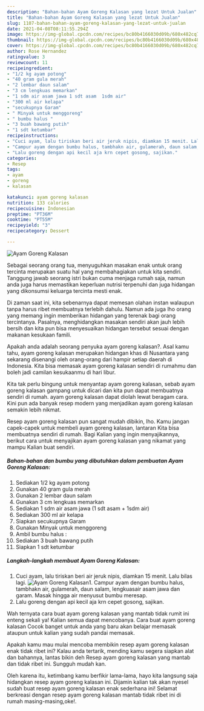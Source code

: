```yaml
---
description: "Bahan-bahan Ayam Goreng Kalasan yang lezat Untuk Jualan"
title: "Bahan-bahan Ayam Goreng Kalasan yang lezat Untuk Jualan"
slug: 1107-bahan-bahan-ayam-goreng-kalasan-yang-lezat-untuk-jualan
date: 2021-04-08T08:11:55.294Z
image: https://img-global.cpcdn.com/recipes/bc80b4166030d09b/680x482cq70/ayam-goreng-kalasan-foto-resep-utama.jpg
thumbnail: https://img-global.cpcdn.com/recipes/bc80b4166030d09b/680x482cq70/ayam-goreng-kalasan-foto-resep-utama.jpg
cover: https://img-global.cpcdn.com/recipes/bc80b4166030d09b/680x482cq70/ayam-goreng-kalasan-foto-resep-utama.jpg
author: Rose Hernandez
ratingvalue: 3
reviewcount: 11
recipeingredient:
- "1/2 kg ayam potong"
- "40 gram gula merah"
- "2 lembar daun salam"
- "3 cm lengkuas memarkan"
- "1 sdm air asam jawa 1 sdt asam  1sdm air"
- "300 ml air kelapa"
- "secukupnya Garam"
- " Minyak untuk menggoreng"
- " bumbu halus "
- "3 buah bawang putih"
- "1 sdt ketumbar"
recipeinstructions:
- "Cuci ayam, lalu tiriskan beri air jeruk nipis, diamkan 15 menit. Lalu bilas lagi."
- "Campur ayam dengan bumbu halus, tambhakn air, gulamerah, daun salam, lengkuasair asam jawa dan garam. Masak hingga air menyusut bumbu meresap."
- "Lalu goreng dengan api kecil aja krn cepet gosong, sajikan."
categories:
- Resep
tags:
- ayam
- goreng
- kalasan

katakunci: ayam goreng kalasan 
nutrition: 133 calories
recipecuisine: Indonesian
preptime: "PT36M"
cooktime: "PT55M"
recipeyield: "3"
recipecategory: Dessert

---
```



![Ayam Goreng Kalasan](https://img-global.cpcdn.com/recipes/bc80b4166030d09b/680x482cq70/ayam-goreng-kalasan-foto-resep-utama.jpg)

Sebagai seorang orang tua, menyuguhkan masakan enak untuk orang tercinta merupakan suatu hal yang membahagiakan untuk kita sendiri. Tanggung jawab seorang istri bukan cuma menjaga rumah saja, namun anda juga harus memastikan keperluan nutrisi terpenuhi dan juga hidangan yang dikonsumsi keluarga tercinta mesti enak.

Di zaman  saat ini, kita sebenarnya dapat memesan olahan instan walaupun tanpa harus ribet membuatnya terlebih dahulu. Namun ada juga lho orang yang memang ingin memberikan hidangan yang terenak bagi orang tercintanya. Pasalnya, menghidangkan masakan sendiri akan jauh lebih bersih dan kita pun bisa menyesuaikan hidangan tersebut sesuai dengan makanan kesukaan famili. 



Apakah anda adalah seorang penyuka ayam goreng kalasan?. Asal kamu tahu, ayam goreng kalasan merupakan hidangan khas di Nusantara yang sekarang disenangi oleh orang-orang dari hampir setiap daerah di Indonesia. Kita bisa memasak ayam goreng kalasan sendiri di rumahmu dan boleh jadi camilan kesukaanmu di hari libur.

Kita tak perlu bingung untuk menyantap ayam goreng kalasan, sebab ayam goreng kalasan gampang untuk dicari dan kita pun dapat membuatnya sendiri di rumah. ayam goreng kalasan dapat diolah lewat beragam cara. Kini pun ada banyak resep modern yang menjadikan ayam goreng kalasan semakin lebih nikmat.

Resep ayam goreng kalasan pun sangat mudah dibikin, lho. Kamu jangan capek-capek untuk membeli ayam goreng kalasan, lantaran Kita bisa membuatnya sendiri di rumah. Bagi Kalian yang ingin menyajikannya, berikut cara untuk menyajikan ayam goreng kalasan yang nikamat yang mampu Kalian buat sendiri.

<!--inarticleads1-->

##### Bahan-bahan dan bumbu yang dibutuhkan dalam pembuatan Ayam Goreng Kalasan:

1. Sediakan 1/2 kg ayam potong
1. Gunakan 40 gram gula merah
1. Gunakan 2 lembar daun salam
1. Gunakan 3 cm lengkuas memarkan
1. Sediakan 1 sdm air asam jawa (1 sdt asam + 1sdm air)
1. Sediakan 300 ml air kelapa
1. Siapkan secukupnya Garam
1. Gunakan  Minyak untuk menggoreng
1. Ambil  bumbu halus :
1. Sediakan 3 buah bawang putih
1. Siapkan 1 sdt ketumbar




<!--inarticleads2-->

##### Langkah-langkah membuat Ayam Goreng Kalasan:

1. Cuci ayam, lalu tiriskan beri air jeruk nipis, diamkan 15 menit. Lalu bilas lagi.
<img src="https://img-global.cpcdn.com/steps/5c1ba567889d48cc/160x128cq70/ayam-goreng-kalasan-langkah-memasak-1-foto.jpg" alt="Ayam Goreng Kalasan">1. Campur ayam dengan bumbu halus, tambhakn air, gulamerah, daun salam, lengkuasair asam jawa dan garam. Masak hingga air menyusut bumbu meresap.
1. Lalu goreng dengan api kecil aja krn cepet gosong, sajikan.




Wah ternyata cara buat ayam goreng kalasan yang mantab tidak rumit ini enteng sekali ya! Kalian semua dapat mencobanya. Cara buat ayam goreng kalasan Cocok banget untuk anda yang baru akan belajar memasak ataupun untuk kalian yang sudah pandai memasak.

Apakah kamu mau mulai mencoba membikin resep ayam goreng kalasan enak tidak ribet ini? Kalau anda tertarik, mending kamu segera siapkan alat dan bahannya, lantas bikin deh Resep ayam goreng kalasan yang mantab dan tidak ribet ini. Sungguh mudah kan. 

Oleh karena itu, ketimbang kamu berfikir lama-lama, hayo kita langsung saja hidangkan resep ayam goreng kalasan ini. Dijamin kalian tak akan nyesel sudah buat resep ayam goreng kalasan enak sederhana ini! Selamat berkreasi dengan resep ayam goreng kalasan mantab tidak ribet ini di rumah masing-masing,oke!.

